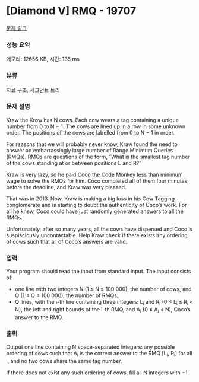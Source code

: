 # [Diamond V] RMQ - 19707 

[문제 링크](https://www.acmicpc.net/problem/19707) 

### 성능 요약

메모리: 12656 KB, 시간: 136 ms

### 분류

자료 구조, 세그먼트 트리

### 문제 설명

<p>Kraw the Krow has N cows. Each cow wears a tag containing a unique number from 0 to N − 1. The cows are lined up in a row in some unknown order. The positions of the cows are labelled from 0 to N − 1 in order.</p>

<p>For reasons that we will probably never know, Kraw found the need to answer an embarrassingly large number of Range Minimum Queries (RMQs). RMQs are questions of the form, ”What is the smallest tag number of the cows standing at or between positions L and R?”</p>

<p>Kraw is very lazy, so he paid Coco the Code Monkey less than minimum wage to solve the RMQs for him. Coco completed all of them four minutes before the deadline, and Kraw was very pleased.</p>

<p>That was in 2013. Now, Kraw is making a big loss in his Cow Tagging conglomerate and is starting to doubt the authenticity of Coco’s work. For all he knew, Coco could have just randomly generated answers to all the RMQs.</p>

<p>Unfortunately, after so many years, all the cows have dispersed and Coco is suspisciously uncontactable. Help Kraw check if there exists any ordering of cows such that all of Coco’s answers are valid.</p>

### 입력 

 <p>Your program should read the input from standard input. The input consists of:</p>

<ul>
	<li>one line with two integers N (1 ≤ N ≤ 100 000), the number of cows, and Q (1 ≤ Q ≤ 100 000), the number of RMQs;</li>
	<li>Q lines, with the i-th line containing three integers: L<sub>i</sub> and R<sub>i</sub> (0 ≤ L<sub>i</sub> ≤ R<sub>i</sub> < N), the left and right bounds of the i-th RMQ, and A<sub>i</sub> (0 ≤ A<sub>i</sub> < N), Coco’s answer to the RMQ.</li>
</ul>

### 출력 

 <p>Output one line containing N space-separated integers: any possible ordering of cows such that A<sub>i</sub> is the correct answer to the RMQ [L<sub>i</sub>, R<sub>i</sub>] for all i, and no two cows share the same tag number.</p>

<p>If there does not exist any such ordering of cows, fill all N integers with −1.</p>

